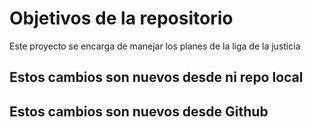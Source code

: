 # Objetivos de la repositorio

Este proyecto se encarga de manejar los planes de la liga de la justicia


## Estos cambios son nuevos desde ni repo local
## Estos cambios son nuevos desde Github
